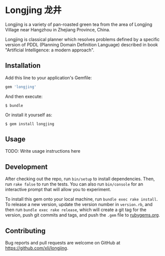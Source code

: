 # Longjing 龙井

Longjing is a variety of pan-roasted green tea from the area of Longjing Village near Hangzhou in Zhejiang Province, China.

Longjing is classical planner which resolves problems defined by a specific version of PDDL (Planning Domain Definition Language) described in book "Artificial Intelligence: a modern approach".

## Installation

Add this line to your application's Gemfile:

```ruby
gem 'longjing'
```

And then execute:

    $ bundle

Or install it yourself as:

    $ gem install longjing

## Usage

TODO: Write usage instructions here

## Development

After checking out the repo, run `bin/setup` to install dependencies. Then, run `rake false` to run the tests. You can also run `bin/console` for an interactive prompt that will allow you to experiment.

To install this gem onto your local machine, run `bundle exec rake install`. To release a new version, update the version number in `version.rb`, and then run `bundle exec rake release`, which will create a git tag for the version, push git commits and tags, and push the `.gem` file to [rubygems.org](https://rubygems.org).

## Contributing

Bug reports and pull requests are welcome on GitHub at https://github.com/xli/longjing.
